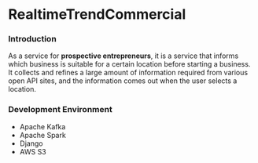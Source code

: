 # RealtimeTrendCommercial
### Introduction
As a service for **prospective entrepreneurs**, it is a service that informs which business is suitable for a certain location before starting a business. It collects and refines a large amount of information required from various open API sites, and the information comes out when the user selects a location.


### Development Environment
- Apache Kafka
- Apache Spark
- Django
- AWS S3

